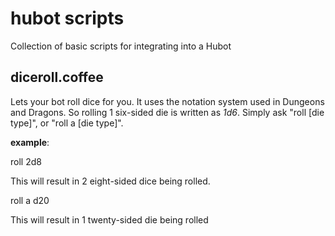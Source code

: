 # hubot scripts
Collection of basic scripts for integrating into a Hubot

## diceroll.coffee
Lets your bot roll dice for you. It uses the notation system used in Dungeons and Dragons. So rolling 1 six-sided die is written as *1d6*. Simply ask "roll [die type]", or "roll a [die type]".

**example**:

roll 2d8

This will result in 2 eight-sided dice being rolled.

roll a d20

This will result in 1 twenty-sided die being rolled